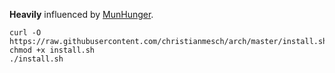 **Heavily** influenced by [MunHunger](https://github.com/munHunger/arch_install).

```
curl -O https://raw.githubusercontent.com/christianmesch/arch/master/install.sh
chmod +x install.sh
./install.sh
```